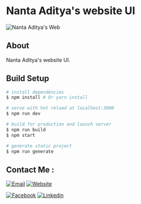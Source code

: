 # Nanta Aditya's website UI
![Nanta Aditya's Web](https://preview.ibb.co/iHvpQT/indaka_thumbnail.png)

## About
Nanta Aditya's website UI.

## Build Setup

``` bash
# install dependencies
$ npm install # Or yarn install

# serve with hot reload at localhost:3000
$ npm run dev

# build for production and launch server
$ npm run build
$ npm start

# generate static project
$ npm run generate
```

## Contact Me :

[![Email](https://img.shields.io/badge/email-personal%40nantaaditya.com-green.svg?maxAge=3600)](mailto:personal@nantaaditya.com) 
[![Website](https://img.shields.io/badge/website-http%3A%2F%2Fwww.nantaaditya.com-green.svg?maxAge=3600)](http://www.nantaaditya.com)

[![Facebook](https://img.shields.io/badge/facebook-Pramuditya%20Anantanur-blue.svg?maxAge=3600)](https://facebook.com/PramudityaAnantaNur)
[![Linkedin](https://img.shields.io/badge/Linkedin-Pramuditya%20Anantanur-0077b5.svg?maxAge=3600)](https://www.linkedin.com/in/pramuditya-anantanur-013859136/)
